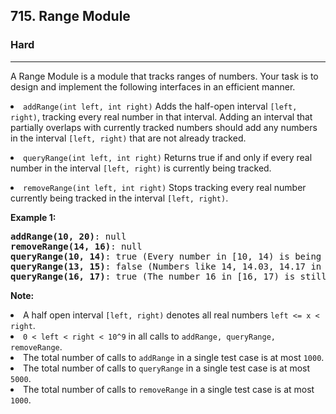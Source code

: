 <h2>715. Range Module</h2><h3>Hard</h3><hr><div><p>A Range Module is a module that tracks ranges of numbers. Your task is to design and implement the following interfaces in an efficient manner.</p>

<p></p><li><code>addRange(int left, int right)</code> Adds the half-open interval <code>[left, right)</code>, tracking every real number in that interval.  Adding an interval that partially overlaps with currently tracked numbers should add any numbers in the interval <code>[left, right)</code> that are not already tracked.</li><p></p>

<p></p><li><code>queryRange(int left, int right)</code> Returns true if and only if every real number in the interval <code>[left, right)</code>
 is currently being tracked.</li><p></p>

<p></p><li><code>removeRange(int left, int right)</code> Stops tracking every real number currently being tracked in the interval <code>[left, right)</code>.</li><p></p>

<p><b>Example 1:</b><br>
</p><pre><b>addRange(10, 20)</b>: null
<b>removeRange(14, 16)</b>: null
<b>queryRange(10, 14)</b>: true (Every number in [10, 14) is being tracked)
<b>queryRange(13, 15)</b>: false (Numbers like 14, 14.03, 14.17 in [13, 15) are not being tracked)
<b>queryRange(16, 17)</b>: true (The number 16 in [16, 17) is still being tracked, despite the remove operation)
</pre>
<p></p>

<p><b>Note:</b>
</p><li>A half open interval <code>[left, right)</code> denotes all real numbers <code>left &lt;= x &lt; right</code>.</li>

<li><code>0 &lt; left &lt; right &lt; 10^9</code> in all calls to <code>addRange, queryRange, removeRange</code>.</li>
<li>The total number of calls to <code>addRange</code> in a single test case is at most <code>1000</code>.</li>
<li>The total number of calls to <code>queryRange</code> in a single test case is at most <code>5000</code>.</li>
<li>The total number of calls to <code>removeRange</code> in a single test case is at most <code>1000</code>.</li>
<p></p></div>